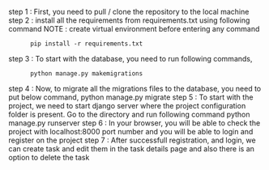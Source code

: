 step 1 : First, you need to pull / clone the repository to the local machine 
step 2 : install all the requirements from requirements.txt using following command
          NOTE : create virtual environment before entering any command
          
          pip install -r requirements.txt
step 3 : To start with the database, you need to run following commands, 
          
          python manage.py makemigrations
step 4 : Now, to migrate all the migrations files to the database, you need to put below command,
          python manage.py migrate
step 5 : To start with the project, we need to start django server where the project configuration folder is present.
          Go to the directory and run following command 
          python manage.py runserver
step 6 : In your browser, you will be able to check the project with localhost:8000 port number and you will be able to login and register on the project
step 7 : After successfull registration, and login, we can create task and edit them in the task details page and also there is an option to delete the task
